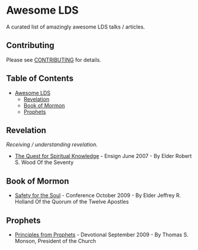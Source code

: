 # Awesome LDS
A curated list of amazingly awesome LDS talks / articles.

## Contributing
Please see [CONTRIBUTING](https://github.com/austp/awesome-lds/blob/master/CONTRIBUTING.md) for details.

## Table of Contents
- [Awesome LDS](#awesome-lds)
    - [Revelation](#revelation)
    - [Book of Mormon](#book-of-mormon)
    - [Prophets](#prophets)

## Revelation
*Receiving / understanding revelation.*

* [The Quest for Spiritual Knowledge](https://www.lds.org/ensign/2007/06/the-quest-for-spiritual-knowledge?lang=eng) - Ensign June 2007 - By Elder Robert S. Wood Of the Seventy

## Book of Mormon

* [Safety for the Soul](https://www.lds.org/general-conference/2009/10/safety-for-the-soul?lang=eng) - Conference October 2009 - By Elder Jeffrey R. Holland Of the Quorum of the Twelve Apostles

## Prophets

* [Principles from Prophets](https://speeches.byu.edu/talks/thomas-s-monson_principles-prophets-2/) - Devotional September 2009 - By Thomas S. Monson, President of the Church
